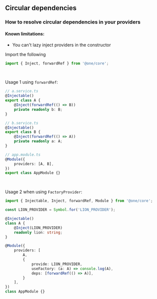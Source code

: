 ## Circular dependencies
### How to resolve circular dependencies in your providers

####  Known limitations:
* You can't lazy inject providers in the constructor

Import the following
```ts
import { Inject, forwardRef } from '@one/core';
```
<br />

Usage 1 using `forwardRef`:
```ts
// a.service.ts
@Injectable()
export class A {
    @Inject(forwardRef(() => B))
    private readonly b: B;
}

// b.service.ts
@Injectable()
export class B {
    @Inject(forwardRef(() => A))
    private readonly a: A;
}

// app.module.ts
@Module({
    providers: [A, B],
})
export class AppModule {}
```
<br />

Usage 2 when using `FactoryProvider`:
```ts
import { Injectable, Inject, forwardRef, Module } from '@one/core';

const LION_PROVIDER = Symbol.for('LION_PROVIDER');

@Injectable()
class A {
    @Inject(LION_PROVIDER)
    readonly lion: string;
}

@Module({
    providers: [
        A,
        {
            provide: LION_PROVIDER,
            useFactory: (a: A) => console.log(A),
            deps: [forwardRef(() => A)],
        }
    ],
})
class AppModule {}
```